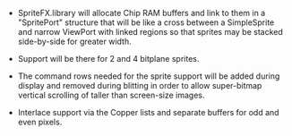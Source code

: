 * SpriteFX.library will allocate Chip RAM buffers and link to them in a "SpritePort" structure that will be like a cross between a SimpleSprite and narrow ViewPort with linked regions so that sprites may be stacked side-by-side for greater width.

* Support will be there for 2 and 4 bitplane sprites.

* The command rows needed for the sprite support will be added during display and removed during blitting in order to allow super-bitmap vertical scrolling of taller than screen-size images.

* Interlace support via the Copper lists and separate buffers for odd and even pixels.
